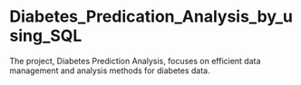 # Diabetes_Predication_Analysis_by_using_SQL
The project, Diabetes Prediction Analysis, focuses on efficient data management and analysis methods for diabetes data.
